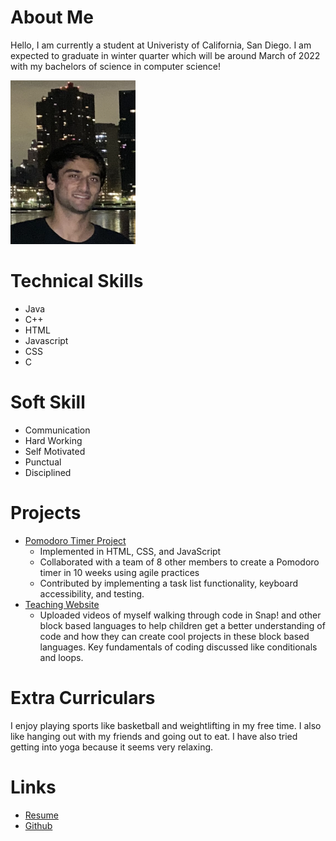 # About Me
Hello, I am currently a student at Univeristy of California, San Diego. I am expected to graduate in winter quarter which will be around March of 2022 with my bachelors of science in computer science!

<img src="picture.png" alt="selfie" width="200"/>

# Technical Skills
- Java
- C++
- HTML
- Javascript
- CSS
- C

# Soft Skill
- Communication
- Hard Working
- Self Motivated
- Punctual
- Disciplined

# Projects
- [Pomodoro Timer Project](https://19lmyers.github.io/cse110-w21-group14/)
  - Implemented in HTML, CSS, and JavaScript
  - Collaborated with a team of 8 other members to create a Pomodoro timer in 10 weeks using agile practices 
  - Contributed by implementing a task list functionality, keyboard accessibility, and testing.
- [Teaching Website](https://jkhaliqi.github.io/Teaching-Portfolio-Web-Resource/)
  - Uploaded videos of myself walking through code in Snap! and other block based languages to help children get a better understanding of code and how they can create cool projects in these block based languages. Key fundamentals of coding discussed like conditionals and loops.

# Extra Curriculars
I enjoy playing sports like basketball and weightlifting in my free time. I also like hanging out with my friends and going out to eat. I have also tried getting into yoga because it seems very relaxing.  

# Links
- [Resume](Khaliqi_Jacob.pdf)
- [Github](https://github.com/jkhaliqi)




